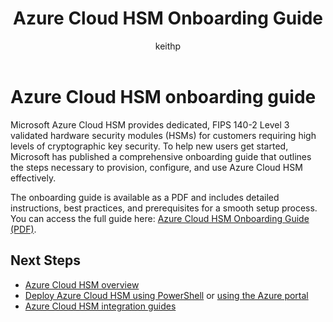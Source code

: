 ﻿---
title: Azure Cloud HSM Onboarding Guide
description: Learn how to provision, configure, and use Azure Cloud HSM with this comprehensive onboarding guide.
author: keithp
manager: keithp
ms.service: azure-cloud-hsm
ms.topic: overview
ms.date: 03/20/2025
ms.author: keithp

#CustomerIntent: Provide a detailed onboarding guide to help customers provision, configure, and use Azure Cloud HSM effectively.
---

# Azure Cloud HSM onboarding guide

Microsoft Azure Cloud HSM provides dedicated, FIPS 140-2 Level 3 validated hardware security modules (HSMs) for customers requiring high levels of cryptographic key security. To help new users get started, Microsoft has published a comprehensive onboarding guide that outlines the steps necessary to provision, configure, and use Azure Cloud HSM effectively.

The onboarding guide is available as a PDF and includes detailed instructions, best practices, and prerequisites for a smooth setup process. You can access the full guide here: [Azure Cloud HSM Onboarding Guide (PDF)](https://github.com/microsoft/MicrosoftAzureCloudHSM/blob/main/OnboardingGuides/Azure%20Cloud%20HSM%20Onboarding.pdf).

## Next Steps
- [Azure Cloud HSM overview](overview.md)
- [Deploy Azure Cloud HSM using PowerShell](quickstart-powershell.md) or [using the Azure portal](quickstart-portal.md)
- [Azure Cloud HSM integration guides](integration-guides.md)